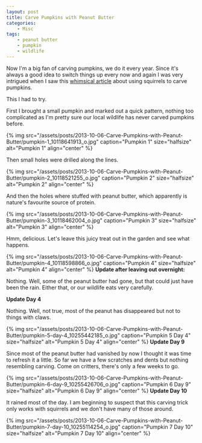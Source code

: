 ```yaml
---
layout: post
title: Carve Pumpkins with Peanut Butter
categories:
    - Misc
tags:
    - peanut butter
    - pumpkin
    - wildlife
---
```


Now I'm a big fan of carving pumpkins, we do it every year. Since it's always a good idea to switch things up every now and again I was very intrigued when I saw this [whimsical article](http://www.instructables.com/id/Self-Carving-Pumpkin/) about using squirrels to carve pumpkins.

This I had to try.

First I brought a small pumpkin and marked out a quick pattern, nothing too complicated as I'm pretty sure our local wildlife has never carved pumpkins before.

{% img src="/assets/posts/2013-10-06-Carve-Pumpkins-with-Peanut-Butter/pumpkin-1_10118641913_o.jpg" caption="Pumpkin 1" size="halfsize" alt="Pumpkin 1" align="center" %}

Then small holes were drilled along the lines.

{% img src="/assets/posts/2013-10-06-Carve-Pumpkins-with-Peanut-Butter/pumpkin-2_10118521255_o.jpg" caption="Pumpkin 2" size="halfsize" alt="Pumpkin 2" align="center" %}

And then the holes where stuffed with peanut butter, which apparently is nature's favourite source of protein.

{% img src="/assets/posts/2013-10-06-Carve-Pumpkins-with-Peanut-Butter/pumpkin-3_10118462004_o.jpg" caption="Pumpkin 3" size="halfsize" alt="Pumpkin 3" align="center" %}

Hmm, delicious. Let's leave this juicy treat out in the garden and see what happens.

{% img src="/assets/posts/2013-10-06-Carve-Pumpkins-with-Peanut-Butter/pumpkin-4_10118598866_o.jpg" caption="Pumpkin 4" size="halfsize" alt="Pumpkin 4" align="center" %}
<b>Update after leaving out overnight:</b>

Nothing. Well, some of the peanut butter had gone, but that could just have been the rain. Either that, or our wildlife eats very carefully.


<b>Update Day 4</b>

Nothing. Well, not true, most of the peanut has disappeared but not to things with claws. 

{% img src="/assets/posts/2013-10-06-Carve-Pumpkins-with-Peanut-Butter/pumpkin-5-day-4_10255442185_o.jpg" caption="Pumpkin 5 Day 4" size="halfsize" alt="Pumpkin 5 Day 4" align="center" %}
<b>Update Day 9</b>

Since most of the peanut butter had vanished by now I thought it was time to refresh it a little. So far we have a few scratches and dents but nothing resembling carving. 
Come on critters, there's only a few weeks to go.

{% img src="/assets/posts/2013-10-06-Carve-Pumpkins-with-Peanut-Butter/pumpkin-6-day-9_10255426706_o.jpg" caption="Pumpkin 6 Day 9" size="halfsize" alt="Pumpkin 6 Day 9" align="center" %}
<b>Update Day 10</b>

It rained most of the day. I am beginning to suspect that this carving trick only works with squirrels and we don't have many of those around.

{% img src="/assets/posts/2013-10-06-Carve-Pumpkins-with-Peanut-Butter/pumpkin-7-day-10_10255114254_o.jpg" caption="Pumpkin 7 Day 10" size="halfsize" alt="Pumpkin 7 Day 10" align="center" %}
